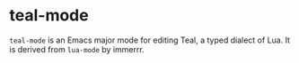 # teal-mode

`teal-mode` is an Emacs major mode for editing Teal, a typed dialect of Lua. It is derived from `lua-mode` by immerrr.
